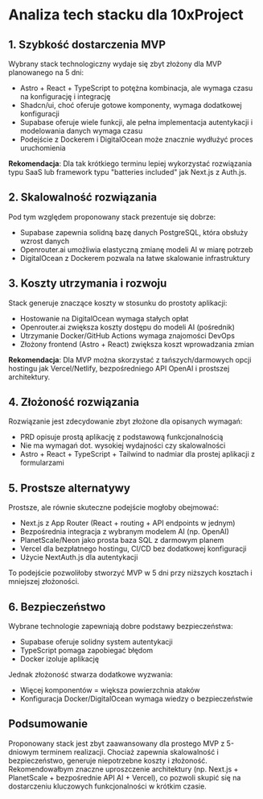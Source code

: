 # Analiza tech stacku dla 10xProject

## 1. Szybkość dostarczenia MVP

Wybrany stack technologiczny wydaje się zbyt złożony dla MVP planowanego na 5 dni:

- Astro + React + TypeScript to potężna kombinacja, ale wymaga czasu na konfigurację i integrację
- Shadcn/ui, choć oferuje gotowe komponenty, wymaga dodatkowej konfiguracji
- Supabase oferuje wiele funkcji, ale pełna implementacja autentykacji i modelowania danych wymaga czasu
- Podejście z Dockerem i DigitalOcean może znacznie wydłużyć proces uruchomienia

**Rekomendacja**: Dla tak krótkiego terminu lepiej wykorzystać rozwiązania typu SaaS lub framework typu "batteries included" jak Next.js z Auth.js.

## 2. Skalowalność rozwiązania

Pod tym względem proponowany stack prezentuje się dobrze:

- Supabase zapewnia solidną bazę danych PostgreSQL, która obsłuży wzrost danych
- Openrouter.ai umożliwia elastyczną zmianę modeli AI w miarę potrzeb
- DigitalOcean z Dockerem pozwala na łatwe skalowanie infrastruktury

## 3. Koszty utrzymania i rozwoju

Stack generuje znaczące koszty w stosunku do prostoty aplikacji:

- Hostowanie na DigitalOcean wymaga stałych opłat
- Openrouter.ai zwiększa koszty dostępu do modeli AI (pośrednik)
- Utrzymanie Docker/GitHub Actions wymaga znajomości DevOps
- Złożony frontend (Astro + React) zwiększa koszt wprowadzania zmian

**Rekomendacja**: Dla MVP można skorzystać z tańszych/darmowych opcji hostingu jak Vercel/Netlify, bezpośredniego API OpenAI i prostszej architektury.

## 4. Złożoność rozwiązania

Rozwiązanie jest zdecydowanie zbyt złożone dla opisanych wymagań:

- PRD opisuje prostą aplikację z podstawową funkcjonalnością
- Nie ma wymagań dot. wysokiej wydajności czy skalowalności
- Astro + React + TypeScript + Tailwind to nadmiar dla prostej aplikacji z formularzami

## 5. Prostsze alternatywy

Prostsze, ale równie skuteczne podejście mogłoby obejmować:

- Next.js z App Router (React + routing + API endpoints w jednym)
- Bezpośrednia integracja z wybranym modelem AI (np. OpenAI)
- PlanetScale/Neon jako prosta baza SQL z darmowym planem
- Vercel dla bezpłatnego hostingu, CI/CD bez dodatkowej konfiguracji
- Użycie NextAuth.js dla autentykacji

To podejście pozwoliłoby stworzyć MVP w 5 dni przy niższych kosztach i mniejszej złożoności.

## 6. Bezpieczeństwo

Wybrane technologie zapewniają dobre podstawy bezpieczeństwa:

- Supabase oferuje solidny system autentykacji
- TypeScript pomaga zapobiegać błędom
- Docker izoluje aplikację

Jednak złożoność stwarza dodatkowe wyzwania:
- Więcej komponentów = większa powierzchnia ataków
- Konfiguracja Docker/DigitalOcean wymaga wiedzy o bezpieczeństwie

## Podsumowanie

Proponowany stack jest zbyt zaawansowany dla prostego MVP z 5-dniowym terminem realizacji. Chociaż zapewnia skalowalność i bezpieczeństwo, generuje niepotrzebne koszty i złożoność. Rekomendowałbym znaczne uproszczenie architektury (np. Next.js + PlanetScale + bezpośrednie API AI + Vercel), co pozwoli skupić się na dostarczeniu kluczowych funkcjonalności w krótkim czasie.
